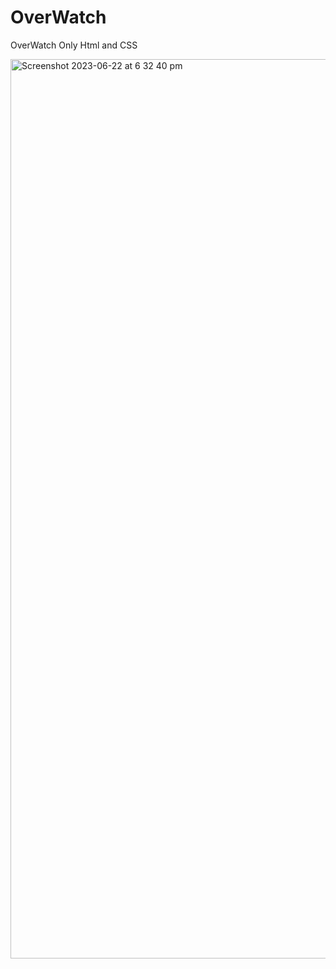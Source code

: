 # OverWatch
OverWatch Only Html and CSS



<img width="1439" alt="Screenshot 2023-06-22 at 6 32 40 pm" src="https://github.com/henryKyuhyun/OverWatch/assets/118201123/2ea549de-b240-4a7c-aecc-876fa9ceafc2">
